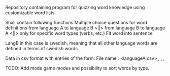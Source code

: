 Repository containing program for quizzing word knowledge using customizable word lists.

Shall contain following functions
	Multiple choice questions for word definitions from language A to language B
	<||> from language B to language A
	<||> only for specific word types (verbs, etc.)
	Fit word into sentence

LangB in this case is swedish, meaning that all other language words are 
defined in terms of swedish words

Data in csv format with entries of the form:
File name : <languageA.csv>
<word in langA>, <meaning in langB>, <word type>, <sentences in langA where the word is replaced by ___>

TODO: Add mode game modes and possibility to sort words by type.

